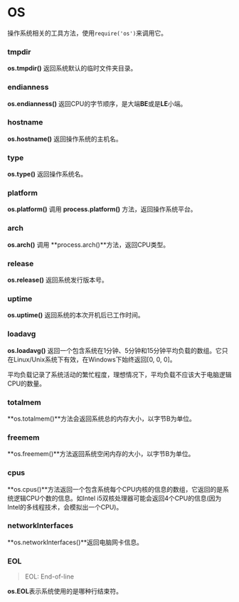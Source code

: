 # OS
操作系统相关的工具方法，使用` require('os') `来调用它。

   

### tmpdir
**os.tmpdir()** 返回系统默认的临时文件夹目录。

### endianness
**os.endianness()** 返回CPU的字节顺序，是大端**BE**或是**LE**小端。

### hostname
**os.hostname()** 返回操作系统的主机名。

### type
**os.type()** 返回操作系统名。

### platform
**os.platform()** 调用 **process.platform()** 方法，返回操作系统平台。

### arch
**os.arch()** 调用 **process.arch()**方法，返回CPU类型。

### release
**os.release()** 返回系统发行版本号。

### uptime
**os.uptime()** 返回系统的本次开机后已工作时间。

### loadavg
**os.loadavg()** 返回一个包含系统在1分钟、5分钟和15分钟平均负载的数组。它只在Linux/Unix系统下有效，在Windows下始终返回[0, 0, 0]。

平均负载记录了系统活动的繁忙程度，理想情况下，平均负载不应该大于电脑逻辑CPU的数量。

   

### totalmem
**os.totalmem()**方法会返回系统总的内存大小，以字节B为单位。

### freemem
**os.freemem()**方法返回系统空闲内存的大小，以字节B为单位。

### cpus
**os.cpus()**方法返回一个包含系统每个CPU内核的信息的数组，它返回的是系统逻辑CPU个数的信息。如Intel i5双核处理器可能会返回4个CPU的信息(因为Intel的多线程技术，会模拟出一个CPU)。

### networkInterfaces
**os.networkInterfaces()**返回电脑网卡信息。

### EOL
> EOL: End-of-line   

**os.EOL**表示系统使用的是哪种行结束符。




